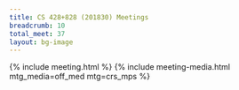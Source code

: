 ```yaml
---
title: CS 428+828 (201830) Meetings
breadcrumb: 10
total_meet: 37
layout: bg-image
---
```

{% include meeting.html %}
{% include meeting-media.html mtg_media=off_med mtg=crs_mps %}
